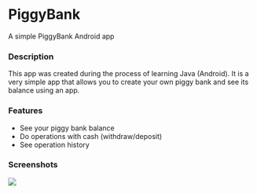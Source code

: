 # PiggyBank
A simple PiggyBank Android app

### Description
This app was created during the process of learning Java (Android).
It is a very simple app that allows you to create your own piggy bank and see its balance using an app.
 
### Features
  - See your piggy bank balance
  - Do operations with cash (withdraw/deposit)
  - See operation history
  
### Screenshots
![](https://i.imgur.com/RfxA9Px.jpg)
